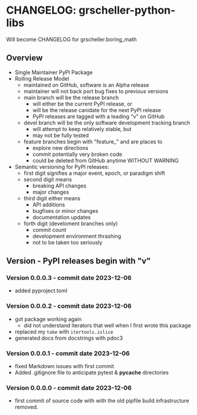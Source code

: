 # CHANGELOG: grscheller-python-libs

Will become CHANGELOG for grscheller.boring_math

## Overview

* Single Maintainer PyPI Package
* Rolling Release Model
  * maintained on GitHub, software is an Alpha release 
  * maintainer will not back port bug fixes to previous versions
  * main branch will be the release branch
    * will either be the current PyPI release, or
    * will be the release canidate for the next PyPI release
    * PyPI releases are tagged with a leading "v" on GitHub
  * devel branch will be the only software development tracking branch
    * will attempt to keep relatively stable, but
    * may not be fully tested
  * feature branches begin with "feature_" and are places to
    * explore new directions
    * commit potentially very broken code
    * could be deleted from GitHub anytime WITHOUT WARNING
* Semantic versioning for PyPI releases:
  * first digit signifies a major event, epoch, or paradigm shift
  * second digit means
    * breaking API changes
    * major changes
  * third digit either means
    * API additions
    * bugfixes or minor changes
    * documentation updates
  * forth digit (develoment branches only)
    * commit count
    * development environment thrashing
    * not to be taken too seriously

## Version - PyPI releases begin with "v"

### Version 0.0.0.3 - commit date 2023-12-06

* added pyproject.toml

### Version 0.0.0.2 - commit date 2023-12-06

* got package working again
  * did not understand iterators that well when I first wrote this package
* replaced my `take` with `itertools.islice`
* generated docs from docstrings with pdoc3

### Version 0.0.0.1 - commit date 2023-12-06

* fixed Markdown issues with first commit
* Added .gitignore file to anticipate pytest & __pycache__ directories
 
### Version 0.0.0.0 - commit date 2023-12-06

* first commit of source code with with the old pipfile build
  infrastructure removed.
